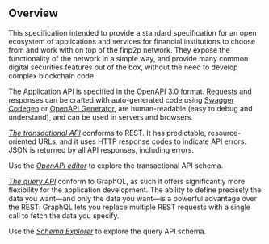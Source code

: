 ## Overview
This specification intended to provide a standard specification for an open ecosystem of applications and services for financial institutions to choose from and work with on top of the finp2p network.
They expose the functionality of the network in a simple way, and provide many common digital securities features out of the box, without the need to develop complex blockchain code.

The Application API is specified in the [OpenAPI 3.0 format](https://www.openapis.org).
Requests and responses can be crafted with auto-generated code using
[Swagger Codegen](https://swagger.io/tools/swagger-codegen) or
[OpenAPI Generator](https://openapi-generator.tech), are human-readable
(easy to debug and understand), and can be used in servers and browsers.


[*The transactional API*][application_openapi_spec] conforms to REST. It has predictable, resource-oriented URLs, and it uses HTTP response codes to indicate API errors. JSON is returned by all API responses, including errors.

Use the [*OpenAPI editor*][application_openapi_spec_viewer] to explore the transactional API schema.

[*The query API*][application_graphql_schema] conform to GraphQL, as such it offers significantly more flexibility for the application development. The ability to define precisely the data you want—and only the data you want—is a powerful advantage over the REST. GraphQL lets you replace multiple REST requests with a single call to fetch the data you specify.

Use the [*Schema Explorer*][application_graphql_schema_viewer] to explore the query API schema. 

[application_openapi_spec]: ./api.yaml
[application_openapi_spec_viewer]: https://editor.swagger.io/?url=https%3A%2F%2Fraw.githubusercontent.com%2FFinP2P%2Fspecifications%2Fmaster%2Fapplication-api%2Fapi.yaml
[application_graphql_schema]: ./schema.graphql
[application_graphql_schema_viewer]: https://finp2p.github.io/graphql/index.html
